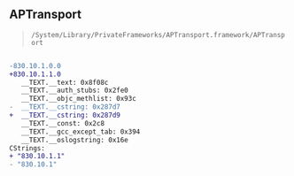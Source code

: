 ## APTransport

> `/System/Library/PrivateFrameworks/APTransport.framework/APTransport`

```diff

-830.10.1.0.0
+830.10.1.1.0
   __TEXT.__text: 0x8f08c
   __TEXT.__auth_stubs: 0x2fe0
   __TEXT.__objc_methlist: 0x93c
-  __TEXT.__cstring: 0x287d7
+  __TEXT.__cstring: 0x287d9
   __TEXT.__const: 0x2c8
   __TEXT.__gcc_except_tab: 0x394
   __TEXT.__oslogstring: 0x16e
CStrings:
+ "830.10.1.1"
- "830.10.1"

```
